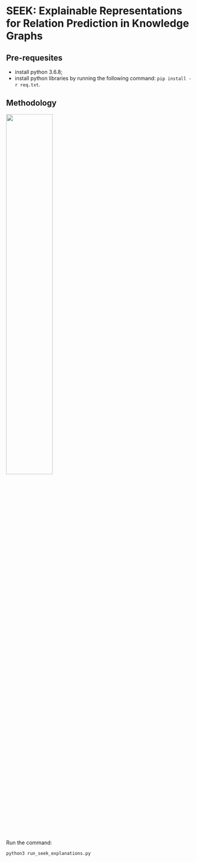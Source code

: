 # SEEK: Explainable Representations for Relation Prediction in Knowledge Graphs

## Pre-requesites
* install python 3.6.8;
* install python libraries by running the following command:  ```pip install -r req.txt```.

## Methodology

<img src="https://github.com/liseda-lab/seek/blob/main/methodology.png" width="50%"/>

Run the command:
```
python3 run_seek_explanations.py
```
